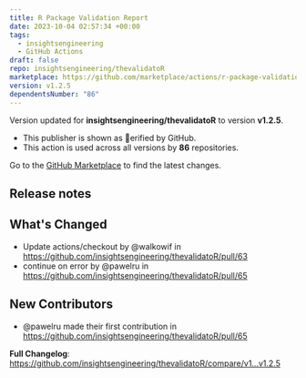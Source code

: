 ```yaml
---
title: R Package Validation Report
date: 2023-10-04 02:57:34 +00:00
tags:
  - insightsengineering
  - GitHub Actions
draft: false
repo: insightsengineering/thevalidatoR
marketplace: https://github.com/marketplace/actions/r-package-validation-report
version: v1.2.5
dependentsNumber: "86"
---
```



Version updated for **insightsengineering/thevalidatoR** to version **v1.2.5**.
- This publisher is shown as erified by GitHub.
- This action is used across all versions by **86** repositories.

Go to the [GitHub Marketplace](https://github.com/marketplace/actions/r-package-validation-report) to find the latest changes.

## Release notes

## What's Changed
* Update actions/checkout by @walkowif in https://github.com/insightsengineering/thevalidatoR/pull/63
* continue on error by @pawelru in https://github.com/insightsengineering/thevalidatoR/pull/65

## New Contributors
* @pawelru made their first contribution in https://github.com/insightsengineering/thevalidatoR/pull/65

**Full Changelog**: https://github.com/insightsengineering/thevalidatoR/compare/v1...v1.2.5
